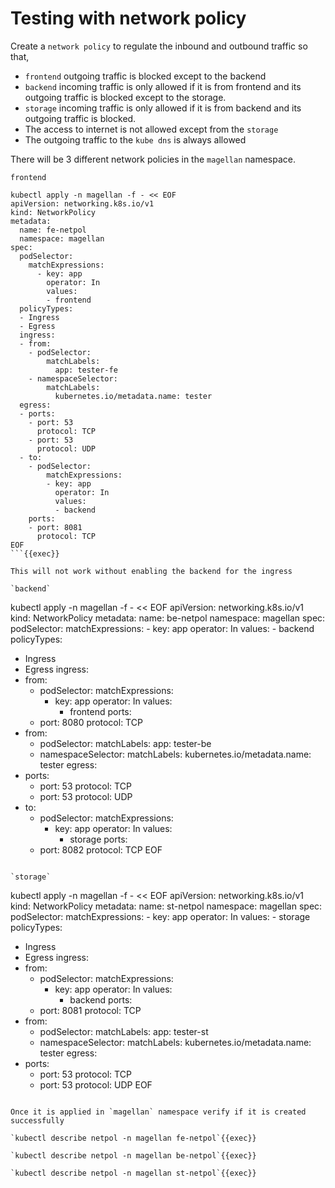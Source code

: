 # Testing with network policy

Create a `network policy` to regulate the inbound and outbound traffic so that, 
* `frontend` outgoing traffic is blocked except to the backend
* `backend` incoming traffic is only allowed if it is from frontend and its outgoing traffic is blocked except to the storage. 
* `storage` incoming traffic is only allowed if it is from backend and its outgoing traffic is blocked. 
* The access to internet is not allowed except from the `storage`
* The outgoing traffic to the `kube dns` is always allowed

There will be 3 different network policies in the `magellan` namespace. 

`frontend`

```
kubectl apply -n magellan -f - << EOF
apiVersion: networking.k8s.io/v1
kind: NetworkPolicy
metadata:
  name: fe-netpol
  namespace: magellan
spec:
  podSelector:
    matchExpressions:
      - key: app
        operator: In
        values:
        - frontend
  policyTypes:
  - Ingress
  - Egress
  ingress:
  - from:
    - podSelector:
        matchLabels:
          app: tester-fe
    - namespaceSelector:
        matchLabels:
          kubernetes.io/metadata.name: tester
  egress:
  - ports:
    - port: 53
      protocol: TCP
    - port: 53
      protocol: UDP
  - to:
    - podSelector:
        matchExpressions:
        - key: app
          operator: In
          values:
          - backend
    ports:
    - port: 8081
      protocol: TCP
EOF
```{{exec}}

This will not work without enabling the backend for the ingress

`backend`

```
kubectl apply -n magellan -f - << EOF
apiVersion: networking.k8s.io/v1
kind: NetworkPolicy
metadata:
  name: be-netpol
  namespace: magellan
spec:
  podSelector:
    matchExpressions:
    - key: app
      operator: In
      values:
      - backend
  policyTypes:
  - Ingress
  - Egress
  ingress:
  - from:
    - podSelector:
        matchExpressions:
        - key: app
          operator: In
          values:
          - frontend
    ports:
    - port: 8080
      protocol: TCP
  - from:
    - podSelector:
        matchLabels:
          app: tester-be
    - namespaceSelector:
        matchLabels:
          kubernetes.io/metadata.name: tester
  egress:
  - ports:
    - port: 53
      protocol: TCP
    - port: 53
      protocol: UDP
  - to:
    - podSelector:
        matchExpressions:
        - key: app
          operator: In
          values:
          - storage
    ports:
    - port: 8082
      protocol: TCP
EOF
```{{exec}}

`storage`

```
kubectl apply -n magellan -f - << EOF
apiVersion: networking.k8s.io/v1
kind: NetworkPolicy
metadata:
  name: st-netpol
  namespace: magellan
spec:
  podSelector:
    matchExpressions:
    - key: app
      operator: In
      values:
      - storage
  policyTypes:
  - Ingress
  - Egress
  ingress:
  - from:
    - podSelector:
        matchExpressions:
        - key: app
          operator: In
          values:
          - backend
    ports:
    - port: 8081
      protocol: TCP
  - from:
    - podSelector:
        matchLabels:
          app: tester-st
    - namespaceSelector:
        matchLabels:
          kubernetes.io/metadata.name: tester
  egress:
  - ports:
    - port: 53
      protocol: TCP
    - port: 53
      protocol: UDP
EOF
```{{exec}}

Once it is applied in `magellan` namespace verify if it is created successfully

`kubectl describe netpol -n magellan fe-netpol`{{exec}}

`kubectl describe netpol -n magellan be-netpol`{{exec}}

`kubectl describe netpol -n magellan st-netpol`{{exec}}


